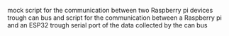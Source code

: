 
mock script for the communication between two Raspberry pi devices trough can bus and script for the communication between a Raspberry pi and an ESP32 trough serial port of the data collected by the can bus
